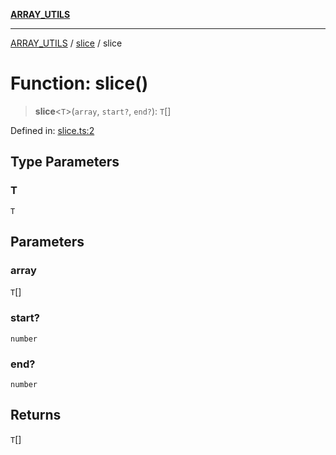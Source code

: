 [**ARRAY_UTILS**](../../README.md)

***

[ARRAY_UTILS](../../README.md) / [slice](../README.md) / slice

# Function: slice()

> **slice**\<`T`\>(`array`, `start?`, `end?`): `T`[]

Defined in: [slice.ts:2](https://github.com/dailker/everyutil/blob/41b2b91e0d43fdbbea18f7ea0bcf4029dd413f41/src/array/slice.ts#L2)

## Type Parameters

### T

`T`

## Parameters

### array

`T`[]

### start?

`number`

### end?

`number`

## Returns

`T`[]
